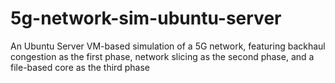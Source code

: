 # 5g-network-sim-ubuntu-server
An Ubuntu Server VM-based simulation of a 5G network, featuring backhaul congestion as the first phase, network slicing as the second phase, and a file-based core as the third phase

